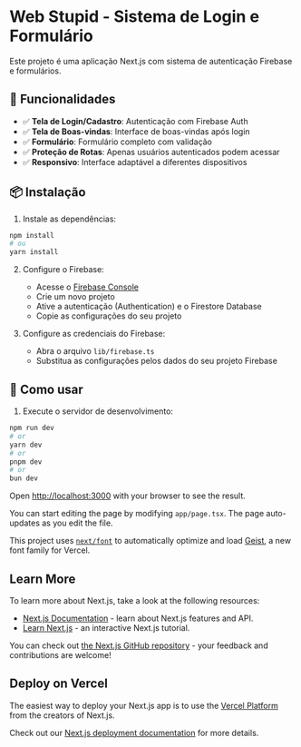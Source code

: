 # Web Stupid - Sistema de Login e Formulário

Este projeto é uma aplicação Next.js com sistema de autenticação Firebase e formulários.

## 🚀 Funcionalidades

- ✅ **Tela de Login/Cadastro**: Autenticação com Firebase Auth
- ✅ **Tela de Boas-vindas**: Interface de boas-vindas após login
- ✅ **Formulário**: Formulário completo com validação
- ✅ **Proteção de Rotas**: Apenas usuários autenticados podem acessar
- ✅ **Responsivo**: Interface adaptável a diferentes dispositivos

## 📦 Instalação

1. Instale as dependências:
```bash
npm install
# ou
yarn install
```

2. Configure o Firebase:
   - Acesse o [Firebase Console](https://console.firebase.google.com/)
   - Crie um novo projeto
   - Ative a autenticação (Authentication) e o Firestore Database
   - Copie as configurações do seu projeto

3. Configure as credenciais do Firebase:
   - Abra o arquivo `lib/firebase.ts`
   - Substitua as configurações pelos dados do seu projeto Firebase

## 🔧 Como usar

1. Execute o servidor de desenvolvimento:

```bash
npm run dev
# or
yarn dev
# or
pnpm dev
# or
bun dev
```

Open [http://localhost:3000](http://localhost:3000) with your browser to see the result.

You can start editing the page by modifying `app/page.tsx`. The page auto-updates as you edit the file.

This project uses [`next/font`](https://nextjs.org/docs/app/building-your-application/optimizing/fonts) to automatically optimize and load [Geist](https://vercel.com/font), a new font family for Vercel.

## Learn More

To learn more about Next.js, take a look at the following resources:

- [Next.js Documentation](https://nextjs.org/docs) - learn about Next.js features and API.
- [Learn Next.js](https://nextjs.org/learn) - an interactive Next.js tutorial.

You can check out [the Next.js GitHub repository](https://github.com/vercel/next.js) - your feedback and contributions are welcome!

## Deploy on Vercel

The easiest way to deploy your Next.js app is to use the [Vercel Platform](https://vercel.com/new?utm_medium=default-template&filter=next.js&utm_source=create-next-app&utm_campaign=create-next-app-readme) from the creators of Next.js.

Check out our [Next.js deployment documentation](https://nextjs.org/docs/app/building-your-application/deploying) for more details.
